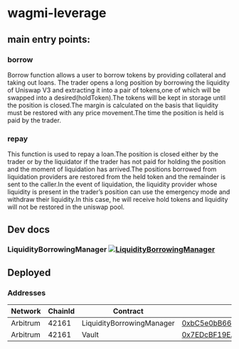 # wagmi-leverage

## main entry points:

### borrow

Borrow function allows a user to borrow tokens by providing collateral and taking out loans.
The trader opens a long position by borrowing the liquidity of Uniswap V3 and extracting it into a pair of tokens,one of which will be swapped into a desired(holdToken).The tokens will be kept in storage until the position is closed.The margin is calculated on the basis that liquidity must be restored with any price movement.The time the position is held is paid by the trader.

### repay

This function is used to repay a loan.The position is closed either by the trader or by the liquidator if the trader has not paid for holding the position and the moment of liquidation has arrived.The positions borrowed from liquidation providers are restored from the held token and the remainder is sent to the caller.In the event of liquidation, the liquidity provider whose liquidity is present in the trader’s position can use the emergency mode and withdraw their liquidity.In this case, he will receive hold tokens and liquidity will not be restored in the uniswap pool.


## Dev docs
### LiquidityBorrowingManager [![LiquidityBorrowingManager](https://img.shields.io/badge/docs-%F0%9F%93%84-yellow)](./docs/LiquidityBorrowingManager.md)

## Deployed

### Addresses

| Network | ChainId | Contract | Address |
|------| ------- | -----| -----|
| Arbitrum | 42161 | LiquidityBorrowingManager | [0xbC5e0bB66C9C4036f1172f2132ef8b9030Dfe99E](https://arbiscan.io/address/0xbC5e0bB66C9C4036f1172f2132ef8b9030Dfe99E) |
| Arbitrum | 42161 | Vault| [0x7EDcBF19EA78331607Df7bf002a4bdB516e12389](https://arbiscan.io/address/0x7EDcBF19EA78331607Df7bf002a4bdB516e12389) |
